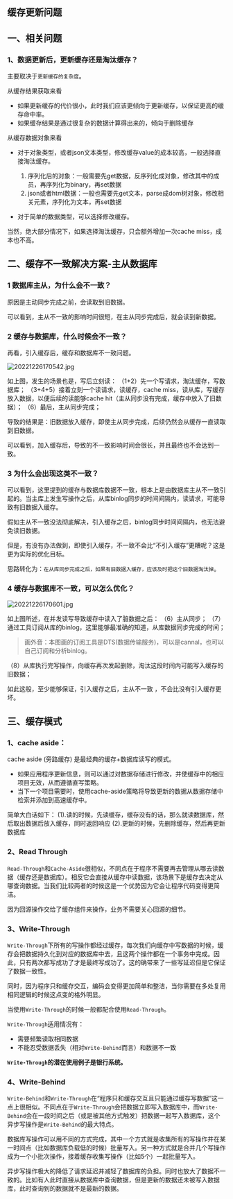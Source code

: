 ## 缓存更新问题

## 一、相关问题

### 1、数据更新后，更新缓存还是淘汰缓存？

主要取决于`更新缓存的复杂度`。

从缓存结果获取来看
* 如果更新缓存的代价很小，此时我们应该更倾向于更新缓存，以保证更高的缓存命中率。
* 如果缓存结果是通过很复杂的数据计算得出来的，倾向于删除缓存

从缓存数据对象来看
* 对于对象类型，或者json文本类型，修改缓存value的成本较高，一般选择直接淘汰缓存。

    1) 序列化后的对象：一般需要先get数据，反序列化成对象，修改其中的成员，再序列化为binary，再set数据
    2) json或者html数据：一般也需要先get文本，parse成dom树对象，修改相关元素，序列化为文本，再set数据

* 对于简单的数据类型，可以选择修改缓存。

当然，绝大部分情况下，如果选择淘汰缓存，只会额外增加一次cache miss，成本也不高。

## 二、缓存不一致解决方案-主从数据库

### 1 数据库主从，为什么会不一致？

原因是主动同步完成之前，会读取到旧数据。

可以看到，主从不一致的影响时间很短，在主从同步完成后，就会读到新数据。

### 2 缓存与数据库，什么时候会不一致？

再看，引入缓存后，缓存和数据库不一致问题。

![20221226170542.jpg](https://pic.imgdb.cn/item/61c830882ab3f51d91bd006e.jpg)

如上图，发生的场景也是，写后立刻读：
（1+2）先一个写请求，淘汰缓存，写数据库；
（3+4+5）接着立刻一个读请求，读缓存，cache miss，读从库，写缓存放入数据，以便后续的读能够cache hit（主从同步没有完成，缓存中放入了旧数据）；
（6）最后，主从同步完成；

导致的结果是：旧数据放入缓存，即使主从同步完成，后续仍然会从缓存一直读取到旧数据。

可以看到，加入缓存后，导致的不一致影响时间会很长，并且最终也不会达到一致。

### 3 为什么会出现这类不一致？

可以看到，这里提到的缓存与数据库数据不一致，根本上是由数据库主从不一致引起的。当主库上发生写操作之后，从库binlog同步的时间间隔内，读请求，可能导致有旧数据入缓存。

假如主从不一致没法彻底解决，引入缓存之后，binlog同步时间间隔内，也无法避免读旧数据。

但是，有没有办法做到，即使引入缓存，不一致不会比“不引入缓存”更糟呢？这是更为实际的优化目标。

思路转化为：`在从库同步完成之后，如果有旧数据入缓存，应该及时把这个旧数据淘汰掉`。

### 4 缓存与数据库不一致，可以怎么优化？

![20221226170601.jpg](https://pic.imgdb.cn/item/61c830a92ab3f51d91bd0c18.jpg)

如上图所述，在并发读写导致缓存中读入了脏数据之后：
（6）主从同步；
（7）通过工具订阅从库的binlog，这里能够最准确的知道，从库数据同步完成的时间；

> 画外音：本图画的订阅工具是DTS(数据传输服务)，可以是cannal，也可以自己订阅和分析binlog。

（8）从库执行完写操作，向缓存再次发起删除，淘汰这段时间内可能写入缓存的旧数据；

如此这般，至少能够保证，引入缓存之后，主从不一致 ，不会比没有引入缓存更坏。

## 三、缓存模式

### 1、cache aside：

cache aside  (旁路缓存) 是最经典的缓存+数据库读写的模式。

* 如果应用程序更新信息，则可以通过对数据存储进行修改，并使缓存中的相应项目无效，从而遵循直写策略。
* 当下一个项目需要时，使用cache-aside策略将导致更新的数据从数据存储中检索并添加到高速缓存中。

简单大白话如下：
    (1).读的时候，先读缓存，缓存没有的话，那么就读数据库，然后取出数据后放入缓存，同时返回响应
    (2).更新的时候，先删除缓存，然后再更新数据库

### 2、Read Through

`Read-Through`和`Cache-Aside`很相似，不同点在于程序不需要再去管理从哪去读数据（缓存还是数据库）。相反它会直接从缓存中读数据，该场景下是缓存去决定从哪查询数据。当我们比较两者的时候这是一个优势因为它会让程序代码变得更简洁。

因为回源操作交给了缓存组件来操作，业务不需要关心回源的细节。

### 3、Write-Through

`Write-Through`下所有的写操作都经过缓存，每次我们向缓存中写数据的时候，缓存会把数据持久化到对应的数据库中去，且这两个操作都在一个事务中完成。因此，只有两次都写成功了才是最终写成功了。这的确带来了一些写延迟但是它保证了数据一致性。

同时，因为程序只和缓存交互，编码会变得更加简单和整洁，当你需要在多处复用相同逻辑的时候这点变的格外明显。

当使用`Write-Through`的时候一般都配合使用`Read-Through`。

`Write-Through`适用情况有：

- 需要频繁读取相同数据
- 不能忍受数据丢失（相对`Write-Behind`而言）和数据不一致

**`Write-Through`的潜在使用例子是银行系统。**

### 4、Write-Behind

`Write-Behind`和`Write-Through`在“程序只和缓存交互且只能通过缓存写数据”这一点上很相似。不同点在于`Write-Through`会把数据立即写入数据库中，而`Write-Behind`会在一段时间之后（或是被其他方式触发）把数据一起写入数据库，这个异步写操作是`Write-Behind`的最大特点。

数据库写操作可以用不同的方式完成，其中一个方式就是收集所有的写操作并在某一时间点（比如数据库负载低的时候）批量写入。另一种方式就是合并几个写操作成为一个小批次操作，接着缓存收集写操作（比如5个）一起批量写入。

异步写操作极大的降低了请求延迟并减轻了数据库的负担。同时也放大了数据不一致的。比如有人此时直接从数据库中查询数据，但是更新的数据还未被写入数据库，此时查询到的数据就不是最新的数据。

